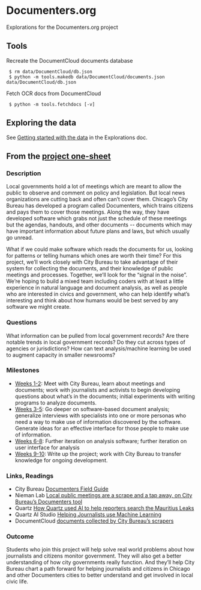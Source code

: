 # Documenters.org
Explorations for the Documenters.org project


## Tools

Recreate the DocumentCloud documents database

```
 $ rm data/DocumentCloud/db.json
 $ python -m tools.makedb data/DocumentCloud/documents.json data/DocumentCloud/db.json
```

Fetch OCR docs from DocumentCloud

```
 $ python -m tools.fetchdocs [-v]
```
## Exploring the data

See [Getting started with the data](https://github.com/NUKnightLab/Documenters.org/blob/master/EXPLORATIONS.md#getting-started-with-the-data) in the Explorations doc.

## From the [project one-sheet](https://docs.google.com/document/d/1JXfXJ9TPhkUZ6f3gySFPUIMTfm31S_iln7bCOOkq5bw/edit#)

### Description

Local governments hold a lot of meetings which are meant to allow the public to observe and comment on policy and legislation.  But local news organizations are cutting back and often can’t cover them. Chicago’s City Bureau has developed a program called Documenters, which trains citizens and pays them to cover those meetings. Along the way, they have developed software which grabs not just the schedule of these meetings but the agendas, handouts, and other documents -- documents which may have important information about future plans and laws, but which usually go unread.

What if we could make software which reads the documents for us, looking for patterns or telling humans which ones are worth their time?  For this project, we’ll work closely with City Bureau to take advantage of their system for collecting the documents, and their knowledge of public meetings and processes. Together, we’ll look for the “signal in the noise”. We’re hoping to build a mixed team including coders with at least a little experience in natural language and document analysis, as well as people who are interested in civics and government, who can help identify what’s interesting and think about how humans would be best served by any software we might create.

### Questions

What information can be pulled from local government records?
Are there notable trends in local government records? Do they cut across types of agencies or jurisdictions?
How can text analysis/machine learning be used to augment capacity in smaller newsrooms?

### Milestones

 * [Weeks 1-2](https://github.com/NUKnightLab/Documenters.org/milestone/1): Meet with City Bureau, learn about meetings and documents; work with journalists and activists to begin developing questions about what’s in the documents; initial experiments with writing programs to analyze documents.
 * [Weeks 3-5](https://github.com/NUKnightLab/Documenters.org/milestone/2): Go deeper on software-based document analysis; generalize interviews with specialists into one or more personas who need a way to make use of information discovered by the software. Generate ideas for an effective interface for those people to make use of information.
 * [Weeks 6-8](https://github.com/NUKnightLab/Documenters.org/milestone/3): Further iteration on analysis software; further iteration on user interface for analysis
 * [Weeks 9-10](https://github.com/NUKnightLab/Documenters.org/milestone/4): Write up the project; work with City Bureau to transfer knowledge for ongoing development.

### Links, Readings

 * City Bureau [Documenters Field Guide](https://fieldguide.documenters.org/)
 * Nieman Lab [Local public meetings are a scrape and a tap away, on City Bureau’s Documenters tool](https://www.niemanlab.org/2019/01/local-public-meetings-are-a-scrape-and-a-tap-away-on-city-bureaus-documenters-app/)
 * Quartz [How Quartz used AI to help reporters search the Mauritius Leaks](https://qz.com/1670632/how-quartz-used-ai-to-help-reporters-search-the-mauritius-leaks/)
 * Quartz AI Studio [Helping Journalists use Machine Learning](https://qz.ai/)
 * DocumentCloud [documents collected by City Bureau’s scrapers](https://www.documentcloud.org/public/search/Account:21089-documenters-app)


### Outcome

Students who join this project will help solve real world problems about how journalists and citizens monitor government. They will also get a better understanding of how city governments really function. And they’ll help City Bureau chart a path forward for helping journalists and citizens in Chicago and other Documenters cities to better understand and get involved in local civic life.
